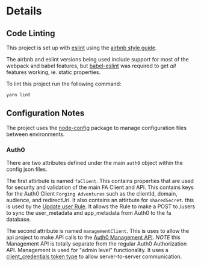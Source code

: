 # Details

## Code Linting

This project is set up with [eslint](https://eslint.org/) using the [airbnb style guide](https://www.npmjs.com/package/eslint-config-airbnb). 

The airbnb and eslint versions being used include support for most of the webpack and babel features, but [babel-eslint](https://github.com/babel/babel-eslint) was required to get *all* features working, ie. static properties. 

To lint this project run the following command:

```
yarn lint
```

## Configuration Notes

The project uses the [node-config](https://github.com/lorenwest/node-config) package to manage configuration files between environments. 

### Auth0

There are two attributes defined under the main `auth0` object within the config json files. 

The first attirbute is named `faClient`. This contains properties that are used for security and validation of the main FA Client and API. This contains keys for the Auth0 Client `Forging Adventures` such as the clientId, domain, audience, and redirectUri. It also contains an attirbute for `sharedSecret`. this is used by the [Update user Rule](../auth0/rules/update-user-profile-in-database.js). It allows the Rule to make a POST to /users to sync the user_metadata and app_metadata from Auth0 to the fa database.

The second attribute is named `managementClient`. This is uses to allow the api project to make API calls to the [Auth0 Management API](https://auth0.com/docs/api/management/v2). *NOTE* this Management API is totally separate from the regular Auth0 Authorization API. Management is used for "admin level" functionality. It uses a [client_credentials token type](https://auth0.com/docs/api/management/v2/tokens#automate-the-process) to allow server-to-server communication.
